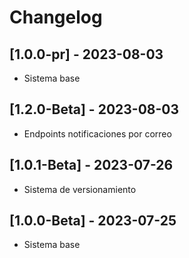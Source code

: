 # Changelog


## [1.0.0-pr] - 2023-08-03
- Sistema base
## [1.2.0-Beta] - 2023-08-03
- Endpoints notificaciones por correo
## [1.0.1-Beta] - 2023-07-26
- Sistema de versionamiento
## [1.0.0-Beta] - 2023-07-25
- Sistema base

